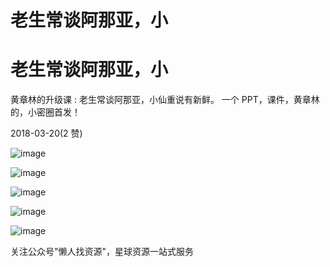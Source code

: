 # 老生常谈阿那亚，小

# 老生常谈阿那亚，小

黄章林的升级课 : 老生常谈阿那亚，小仙重说有新鲜。 一个 PPT，课件，黄章林的，小密圈首发！

2018-03-20(2 赞)

![image](img/Image_238.png)

![image](img/Image_239.png)

![image](img/Image_240.png)

![image](img/Image_241.png)

![image](img/Image_242.png)

关注公众号"懒人找资源"，星球资源一站式服务